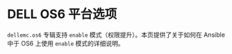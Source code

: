 # DELL OS6 平台选项

`dellemc.os6` 专辑支持 `enable` 模式（权限提升）。本页提供了关于如何在 Ansible 中于 OS6 上使用 `enable` 模式的详细说明。
